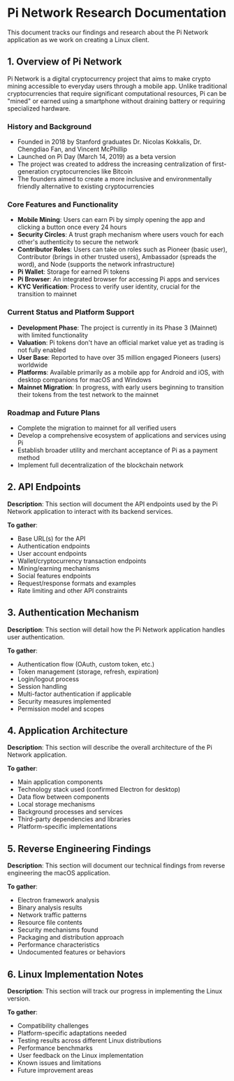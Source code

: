 # Pi Network Research Documentation

This document tracks our findings and research about the Pi Network application as we work on creating a Linux client.

## 1. Overview of Pi Network

Pi Network is a digital cryptocurrency project that aims to make crypto mining accessible to everyday users through a mobile app. Unlike traditional cryptocurrencies that require significant computational resources, Pi can be "mined" or earned using a smartphone without draining battery or requiring specialized hardware.

### History and Background

- Founded in 2018 by Stanford graduates Dr. Nicolas Kokkalis, Dr. Chengdiao Fan, and Vincent McPhillip
- Launched on Pi Day (March 14, 2019) as a beta version
- The project was created to address the increasing centralization of first-generation cryptocurrencies like Bitcoin
- The founders aimed to create a more inclusive and environmentally friendly alternative to existing cryptocurrencies

### Core Features and Functionality

- **Mobile Mining**: Users can earn Pi by simply opening the app and clicking a button once every 24 hours
- **Security Circles**: A trust graph mechanism where users vouch for each other's authenticity to secure the network
- **Contributor Roles**: Users can take on roles such as Pioneer (basic user), Contributor (brings in other trusted users), Ambassador (spreads the word), and Node (supports the network infrastructure)
- **Pi Wallet**: Storage for earned Pi tokens
- **Pi Browser**: An integrated browser for accessing Pi apps and services
- **KYC Verification**: Process to verify user identity, crucial for the transition to mainnet

### Current Status and Platform Support

- **Development Phase**: The project is currently in its Phase 3 (Mainnet) with limited functionality
- **Valuation**: Pi tokens don't have an official market value yet as trading is not fully enabled
- **User Base**: Reported to have over 35 million engaged Pioneers (users) worldwide
- **Platforms**: Available primarily as a mobile app for Android and iOS, with desktop companions for macOS and Windows
- **Mainnet Migration**: In progress, with early users beginning to transition their tokens from the test network to the mainnet

### Roadmap and Future Plans

- Complete the migration to mainnet for all verified users
- Develop a comprehensive ecosystem of applications and services using Pi
- Establish broader utility and merchant acceptance of Pi as a payment method
- Implement full decentralization of the blockchain network

## 2. API Endpoints

**Description**: This section will document the API endpoints used by the Pi Network application to interact with its backend services.

**To gather**:
- Base URL(s) for the API
- Authentication endpoints
- User account endpoints
- Wallet/cryptocurrency transaction endpoints
- Mining/earning mechanisms
- Social features endpoints
- Request/response formats and examples
- Rate limiting and other API constraints

## 3. Authentication Mechanism

**Description**: This section will detail how the Pi Network application handles user authentication.

**To gather**:
- Authentication flow (OAuth, custom token, etc.)
- Token management (storage, refresh, expiration)
- Login/logout process
- Session handling
- Multi-factor authentication if applicable
- Security measures implemented
- Permission model and scopes

## 4. Application Architecture

**Description**: This section will describe the overall architecture of the Pi Network application.

**To gather**:
- Main application components
- Technology stack used (confirmed Electron for desktop)
- Data flow between components
- Local storage mechanisms
- Background processes and services
- Third-party dependencies and libraries
- Platform-specific implementations

## 5. Reverse Engineering Findings

**Description**: This section will document our technical findings from reverse engineering the macOS application.

**To gather**:
- Electron framework analysis
- Binary analysis results
- Network traffic patterns
- Resource file contents
- Security mechanisms found
- Packaging and distribution approach
- Performance characteristics
- Undocumented features or behaviors

## 6. Linux Implementation Notes

**Description**: This section will track our progress in implementing the Linux version.

**To gather**:
- Compatibility challenges
- Platform-specific adaptations needed
- Testing results across different Linux distributions
- Performance benchmarks
- User feedback on the Linux implementation
- Known issues and limitations
- Future improvement areas

